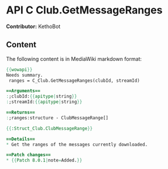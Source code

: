 # API C Club.GetMessageRanges

**Contributor:** KethoBot

## Content

The following content is in MediaWiki markdown format:

```mediawiki
{{wowapi}}
Needs summary.
 ranges = C_Club.GetMessageRanges(clubId, streamId)

==Arguments==
:;clubId:{{apitype|string}}
:;streamId:{{apitype|string}}

==Returns==
:;ranges:structure - ClubMessageRange[]

{{:Struct_Club.ClubMessageRange}}

==Details==
* Get the ranges of the messages currently downloaded.

==Patch changes==
* {{Patch 8.0.1|note=Added.}}
```